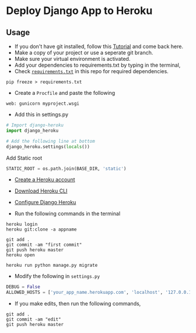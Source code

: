 # Deploy Django App to Heroku
 
## Usage

* If you don't have git installed, follow this [Tutorial](https://www.atlassian.com/git/tutorials/install-git) and come back here.
* Make a copy of your project or use a seperate git branch.
* Make sure your virtual environment is activated.
* Add your dependencies to requirements.txt by typing in the terminal,
* Check [```requirements.txt```](/fathah/heroku-django/blob/main/requirements.txt) in this repo for required dependencies.
```shell
pip freeze > requirements.txt
```
* Create a ```Procfile``` and paste the following
```
web: gunicorn myproject.wsgi
```

* Add this in settings.py
```python
# Import django-heroku
import django_heroku

# Add the following line at bottom
django_heroku.settings(locals())
```

Add Static root
```python
STATIC_ROOT = os.path.join(BASE_DIR, 'static')
```

* [Create a Heroku account](https://signup.heroku.com/)
* [Download Heroku CLI](https://devcenter.heroku.com/articles/heroku-cli)
* [Configure Django Heroku](https://devcenter.heroku.com/articles/django-app-configuration)


* Run the following commands in the terminal
 ```shell
heroku login
heroku git:clone -a appname

git add .
git commit -am "first commit"
git push heroku master
heroku open

heroku run python manage.py migrate
```

* Modify the following in ```settings.py```
```python
DEBUG = False
ALLOWED_HOSTS = ['your_app_name.herokuapp.com', 'localhost', '127.0.0.1']
``` 

* If you make edits, then run the following commands,
```shell
git add .
git commit -am "edit"
git push heroku master
```
